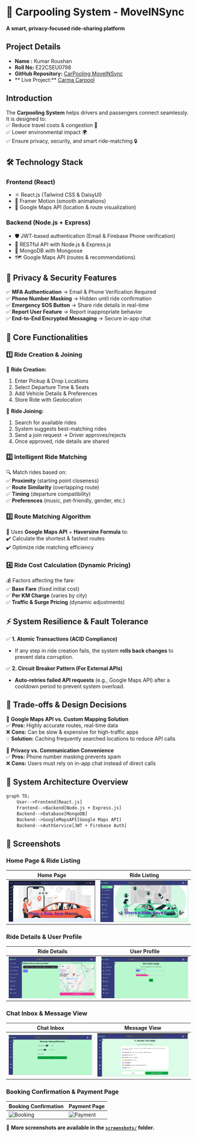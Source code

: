# 🚗 Carpooling System - MoveINSync

**A smart, privacy-focused ride-sharing platform**

## Project Details

- **Name :** Kumar Roushan
- **Roll No:** E22CSEU0798
- **GitHub Repository:** [CarPooling MoveINSync](https://github.com/KumarRoushan9234/car_polling_MoveINSync)
- ** Live Project:** [Carma Carpool](https://carma-carpool.vercel.app/)

## Introduction

The **Carpooling System** helps drivers and passengers connect seamlessly. It is designed to:  
✅ Reduce travel costs & congestion 🚦  
✅ Lower environmental impact 🌍  
✅ Ensure privacy, security, and smart ride-matching 🔒

## 🛠 Technology Stack

### Frontend (React)

- ⚛️ React.js (Tailwind CSS & DaisyUI)
- 🎨 Framer Motion (smooth animations)
- 📍 Google Maps API (location & route visualization)

### Backend (Node.js + Express)

- 🛡 JWT-based authentication (Email & Firebase Phone verification)
- 🔄 RESTful API with Node.js & Express.js
- 💾 MongoDB with Mongoose
- 🗺 Google Maps API (routes & recommendations)

## 🔐 Privacy & Security Features

✅ **MFA Authentication** → Email & Phone Verification Required  
✅ **Phone Number Masking** → Hidden until ride confirmation  
✅ **Emergency SOS Button** → Share ride details in real-time  
✅ **Report User Feature** → Report inappropriate behavior  
✅ **End-to-End Encrypted Messaging** → Secure in-app chat

## 📌 Core Functionalities

### 1️⃣ Ride Creation & Joining

🔹 **Ride Creation:**

1. Enter Pickup & Drop Locations
2. Select Departure Time & Seats
3. Add Vehicle Details & Preferences
4. Store Ride with Geolocation

🔹 **Ride Joining:**

1. Search for available rides
2. System suggests best-matching rides
3. Send a join request → Driver approves/rejects
4. Once approved, ride details are shared

### 2️⃣ Intelligent Ride Matching

🔍 Match rides based on:  
✅ **Proximity** (starting point closeness)  
✅ **Route Similarity** (overlapping route)  
✅ **Timing** (departure compatibility)  
✅ **Preferences** (music, pet-friendly, gender, etc.)

### 3️⃣ Route Matching Algorithm

🚀 Uses **Google Maps API** + **Haversine Formula** to:  
✔️ Calculate the shortest & fastest routes  
✔️ Optimize ride matching efficiency

### 4️⃣ Ride Cost Calculation (Dynamic Pricing)

💰 Factors affecting the fare:  
✅ **Base Fare** (fixed initial cost)  
✅ **Per KM Charge** (varies by city)  
✅ **Traffic & Surge Pricing** (dynamic adjustments)

## ⚡ System Resilience & Fault Tolerance

✅ **1. Atomic Transactions (ACID Compliance)**

- If any step in ride creation fails, the system **rolls back changes** to prevent data corruption.

✅ **2. Circuit Breaker Pattern (For External APIs)**

- **Auto-retries failed API requests** (e.g., Google Maps API) after a cooldown period to prevent system overload.

## 📌 Trade-offs & Design Decisions

🔹 **Google Maps API vs. Custom Mapping Solution**  
✅ **Pros:** Highly accurate routes, real-time data  
❌ **Cons:** Can be slow & expensive for high-traffic apps  
💡 **Solution:** Caching frequently searched locations to reduce API calls

🔹 **Privacy vs. Communication Convenience**  
✅ **Pros:** Phone number masking prevents spam  
❌ **Cons:** Users must rely on in-app chat instead of direct calls

## 📐 System Architecture Overview

```mermaid
graph TD;
    User-->Frontend[React.js]
    Frontend-->Backend[Node.js + Express.js]
    Backend-->Database[MongoDB]
    Backend-->GoogleMapsAPI[Google Maps API]
    Backend-->AuthService[JWT + Firebase Auth]

```

## 📸 Screenshots

### Home Page & Ride Listing

| Home Page                                                 | Ride Listing                                                      |
| --------------------------------------------------------- | ----------------------------------------------------------------- |
| ![Home](screenshots/Screenshot%202025-03-23%20081148.png) | ![Ride Listing](screenshots/Screenshot%202025-03-23%20145338.png) |

### Ride Details & User Profile

| Ride Details                                                      | User Profile                                                      |
| ----------------------------------------------------------------- | ----------------------------------------------------------------- |
| ![Ride Details](screenshots/Screenshot%202025-03-23%20145357.png) | ![User Profile](screenshots/Screenshot%202025-03-23%20145425.png) |

### Chat Inbox & Message View

| Chat Inbox                                                      | Message View                                                      |
| --------------------------------------------------------------- | ----------------------------------------------------------------- |
| ![Chat Inbox](screenshots/Screenshot%202025-03-23%20145437.png) | ![Message View](screenshots/Screenshot%202025-03-23%20145452.png) |

### Booking Confirmation & Payment Page

| Booking Confirmation                                         | Payment Page                                                 |
| ------------------------------------------------------------ | ------------------------------------------------------------ |
| ![Booking](screenshots/Screenshot%202025-03-23%20145504.png) | ![Payment](screenshots/Screenshot%202025-03-23%20145522.png) |

📌 **More screenshots are available in the [`screenshots/`](screenshots/) folder.**
